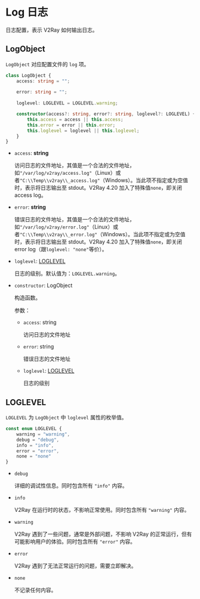 # Log 日志

日志配置，表示 V2Ray 如何输出日志。

## LogObject

`LogObject` 对应配置文件的 `log` 项。

```typescript
class LogObject {
    access: string = "";
    
    error: string = "";
    
    loglevel: LOGLEVEL = LOGLEVEL.warning;

    constructor(access?: string, error?: string, loglevel?: LOGLEVEL) {
        this.access = access || this.access;
        this.error = error || this.error;
        this.loglevel = loglevel || this.loglevel;
    }
}
```

* `access`: **string**

  访问日志的文件地址，其值是一个合法的文件地址，如`"/var/log/v2ray/access.log"`（Linux）或者`"C:\\Temp\\v2ray\\_access.log"`（Windows）。当此项不指定或为空值时，表示将日志输出至 stdout。V2Ray 4.20 加入了特殊值`none`，即关闭 access log。

* `error`: **string**

  错误日志的文件地址，其值是一个合法的文件地址，如`"/var/log/v2ray/error.log"`（Linux）或者`"C:\\Temp\\v2ray\\_error.log"`（Windows）。当此项不指定或为空值时，表示将日志输出至 stdout。V2Ray 4.20 加入了特殊值`none`，即关闭 error log（跟`loglevel: "none"`等价）。

* `loglevel`: [LOGLEVEL](#LOGLEVEL)

  日志的级别。默认值为：`LOGLEVEL.warning`。

* `constructor`: LogObject

  构造函数。

  参数：

  * `access`: string 

    访问日志的文件地址

  * `error`: string 
  
    错误日志的文件地址
  
  * `loglevel`: [LOGLEVEL](#LOGLEVEL) 
  
    日志的级别


## LOGLEVEL

`LOGLEVEL` 为 `LogObject` 中 `loglevel` 属性的枚举值。

```typescript
const enum LOGLEVEL {
    warning = "warning",
    debug = "debug",
    info = "info",
    error = "error",
    none = "none"
}
```

* `debug`

  详细的调试性信息。同时包含所有 `"info"` 内容。

* `info`

  V2Ray 在运行时的状态，不影响正常使用。同时包含所有 `"warning"` 内容。

* `warning`

  V2Ray 遇到了一些问题，通常是外部问题，不影响 V2Ray 的正常运行，但有可能影响用户的体验。同时包含所有 `"error"` 内容。

* `error`

  V2Ray 遇到了无法正常运行的问题，需要立即解决。

* `none`

  不记录任何内容。
